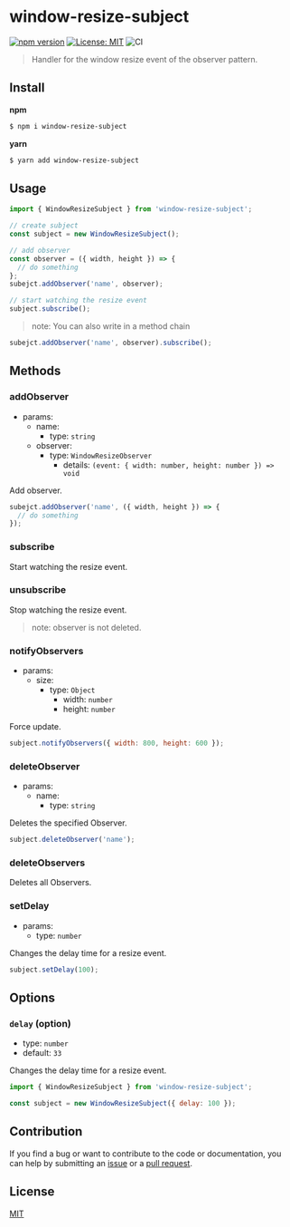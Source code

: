 # window-resize-subject

[![npm version](https://badge.fury.io/js/window-resize-subject.svg)](https://badge.fury.io/js/window-resize-subject)
[![License: MIT](https://img.shields.io/badge/License-MIT-green.svg)](https://opensource.org/licenses/MIT)
![CI](https://github.com/mya-ake/window-resize-subject/workflows/CI/badge.svg)

> Handler for the window resize event of the observer pattern.

## Install

**npm**

```bash
$ npm i window-resize-subject
```

**yarn**

```bash
$ yarn add window-resize-subject
```

## Usage

```js
import { WindowResizeSubject } from 'window-resize-subject';

// create subject
const subject = new WindowResizeSubject();

// add observer
const observer = ({ width, height }) => {
  // do something
};
subejct.addObserver('name', observer);

// start watching the resize event
subject.subscribe();
```

> note: You can also write in a method chain

```js
subejct.addObserver('name', observer).subscribe();
```

## Methods

### addObserver

- params:
  - name:
    - type: `string`
  - observer:
    - type: `WindowResizeObserver`
      - details: `(event: { width: number, height: number }) => void`

Add observer.

```js
subejct.addObserver('name', ({ width, height }) => {
  // do something
});
```

### subscribe

Start watching the resize event.

### unsubscribe

Stop watching the resize event.

> note: observer is not deleted.

### notifyObservers

- params:
  - size:
    - type: `Object`
      - width: `number`
      - height: `number`

Force update.

```js
subject.notifyObservers({ width: 800, height: 600 });
```

### deleteObserver

- params:
  - name:
    - type: `string`

Deletes the specified Observer.

```js
subject.deleteObserver('name');
```

### deleteObservers

Deletes all Observers.

### setDelay

- params:
  - type: `number`

Changes the delay time for a resize event.

```js
subject.setDelay(100);
```

## Options

### `delay` (option)

- type: `number`
- default: `33`

Changes the delay time for a resize event.

```js
import { WindowResizeSubject } from 'window-resize-subject';

const subject = new WindowResizeSubject({ delay: 100 });
```

## Contribution

If you find a bug or want to contribute to the code or documentation, you can help by submitting an [issue](https://github.com/mya-ake/window-resize-subject/issues) or a [pull request](https://github.com/mya-ake/window-resize-subject/pulls).

## License

[MIT](https://github.com/mya-ake/window-resize-subject/blob/master/LICENSE)
